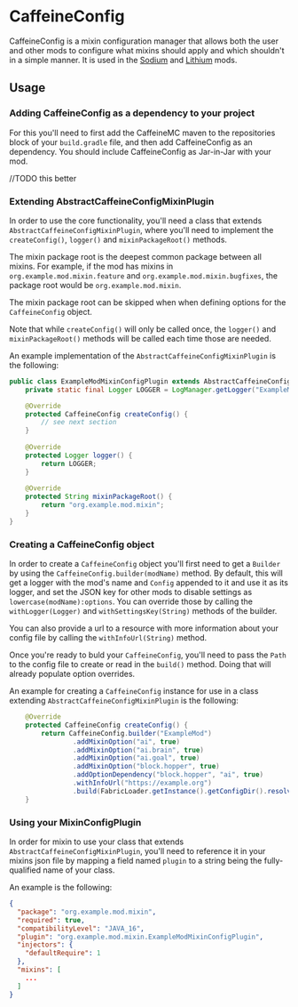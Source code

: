 # CaffeineConfig

CaffeineConfig is a mixin configuration manager that allows both the user and other mods to configure what mixins should
apply and which shouldn't in a simple manner. It is used in the [Sodium](https://github.com/CaffeineMC/sodium-fabric) and
[Lithium](https://github.com/CaffeineMC/lithium-fabric) mods.

## Usage

### Adding CaffeineConfig as a dependency to your project

For this you'll need to first add the CaffeineMC maven to the repositories block of your `build.gradle` file, and then add
CaffeineConfig as an dependency. You should include CaffeineConfig as Jar-in-Jar with your mod.

//TODO this better

### Extending AbstractCaffeineConfigMixinPlugin

In order to use the core functionality, you'll need a class that extends `AbstractCaffeineConfigMixinPlugin`,
where you'll need to implement the `createConfig()`, `logger()` and `mixinPackageRoot()` methods.

The mixin package root is the deepest common package between all mixins. For example, if the mod has mixins in `org.example.mod.mixin.feature`
and `org.example.mod.mixin.bugfixes`, the package root would be `org.example.mod.mixin`.

The mixin package root can be skipped when when defining options for the `CaffeineConfig` object.

Note that while `createConfig()` will only be called once, the `logger()` and `mixinPackageRoot()` methods will be called each time
those are needed.

An example implementation of the `AbstractCaffeineConfigMixinPlugin` is the following:

```java
public class ExampleModMixinConfigPlugin extends AbstractCaffeineConfigMixinPlugin {
    private static final Logger LOGGER = LogManager.getLogger("ExampleMod");

    @Override
    protected CaffeineConfig createConfig() {
        // see next section
    }
    
    @Override
    protected Logger logger() {
        return LOGGER;
    }
    
    @Override
    protected String mixinPackageRoot() {
        return "org.example.mod.mixin";
    }
}

```

### Creating a CaffeineConfig object

In order to create a `CaffeineConfig` object you'll first need to get a `Builder` by using the `CaffeineConfig.builder(modName)`
method. By default, this will get a logger with the mod's name and `Config` appended to it and use it as its logger,
and set the JSON key for other mods to disable settings as `lowercase(modName):options`. You can override those by calling the
`withLogger(Logger)` and `withSettingsKey(String)` methods of the builder.

You can also provide a url to a resource with more information about your config file by calling the `withInfoUrl(String)` method.

Once you're ready to buld your `CaffeineConfig`, you'll need to pass the `Path` to the config file to create or read in the `build()` method. 
Doing that will already populate option overrides.

An example for creating a `CaffeineConfig` instance for use in a class extending `AbstractCaffeineConfigMixinPlugin` is the following:

```java
    @Override
    protected CaffeineConfig createConfig() {
        return CaffeineConfig.builder("ExampleMod")
                .addMixinOption("ai", true)
                .addMixinOption("ai.brain", true)
                .addMixinOption("ai.goal", true)
                .addMixinOption("block.hopper", true)
                .addOptionDependency("block.hopper", "ai", true)
                .withInfoUrl("https://example.org")
                .build(FabricLoader.getInstance().getConfigDir().resolve("examplemod.properties"));
    }

```

### Using your MixinConfigPlugin

In order for mixin to use your class that extends `AbstractCaffeineConfigMixinPlugin`, you'll need to reference it in your
mixins json file by mapping a field named `plugin` to a string being the fully-qualified name of your class.

An example is the following:

```json
{
  "package": "org.example.mod.mixin",
  "required": true,
  "compatibilityLevel": "JAVA_16",
  "plugin": "org.example.mod.mixin.ExampleModMixinConfigPlugin",
  "injectors": {
    "defaultRequire": 1
  },
  "mixins": [
    ...
  ]
}
```